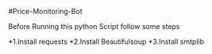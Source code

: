 #Price-Monitoring-Bot

Before Running this python Script follow some steps

*1.Install requests
*2.Install Beautifulsoup
*3.Install smtplib
